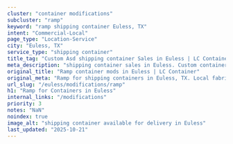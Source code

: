 ```yaml
---
cluster: "container modifications"
subcluster: "ramp"
keyword: "ramp shipping container Euless, TX"
intent: "Commercial-Local"
page_type: "Location-Service"
city: "Euless, TX"
service_type: "shipping container"
title_tag: "Custom Asd shipping container Sales in Euless | LC Container"
meta_description: "shipping container sales in Euless. Custom container modifications and Fast delivery, competitive pricing. Serving modifications area. Quote ID: 48O. Call (214) 524-4168 for your free quote today."
original_title: "Ramp container mods in Euless | LC Container"
original_meta: "Ramp for shipping containers in Euless, TX. Local fabrication & pro install. LC Container — Since 2003. Get a quote."
url_slug: "/euless/modifications/ramp"
h1: "Ramp for Containers in Euless"
internal_links: "/modifications"
priority: 3
notes: "NaN"
noindex: true
image_alt: "shipping container available for delivery in Euless"
last_updated: "2025-10-21"
---
```


<!-- TODO: Add unique city/inventory copy, images, and internal links here. -->
